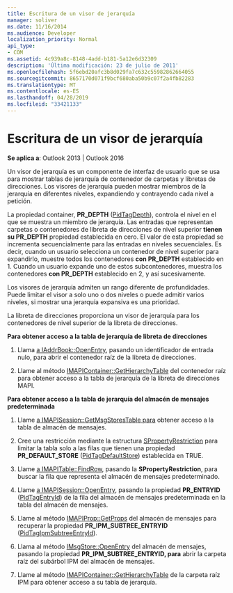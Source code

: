 ```yaml
---
title: Escritura de un visor de jerarquía
manager: soliver
ms.date: 11/16/2014
ms.audience: Developer
localization_priority: Normal
api_type:
- COM
ms.assetid: 4c939a8c-8148-4add-b181-5a12e6d32309
description: 'Última modificación: 23 de julio de 2011'
ms.openlocfilehash: 5f6ebd20afc3b8d029fa7c632c55982862664055
ms.sourcegitcommit: 8657170d071f9bcf680aba50b9c07f2a4fb82283
ms.translationtype: MT
ms.contentlocale: es-ES
ms.lasthandoff: 04/28/2019
ms.locfileid: "33421133"
---
```

# <a name="writing-a-hierarchy-viewer"></a>Escritura de un visor de jerarquía

  
  
**Se aplica a**: Outlook 2013 | Outlook 2016 
  
Un visor de jerarquía es un componente de interfaz de usuario que se usa para mostrar tablas de jerarquía de contenedor de carpetas y libretas de direcciones. Los visores de jerarquía pueden mostrar miembros de la jerarquía en diferentes niveles, expandiendo y contrayendo cada nivel a petición.
  
La propiedad container, **PR_DEPTH** ([PidTagDepth](pidtagdepth-canonical-property.md)), controla el nivel en el que se muestra un miembro de jerarquía. Las entradas que representan carpetas o contenedores de libreta de direcciones de nivel superior **tienen su PR_DEPTH** propiedad establecida en cero. El valor de esta propiedad se incrementa secuencialmente para las entradas en niveles secuenciales. Es decir, cuando un usuario selecciona un contenedor de nivel superior para expandirlo, muestre todos los contenedores **con PR_DEPTH** establecido en 1. Cuando un usuario expande uno de estos subcontenedores, muestra los contenedores **con PR_DEPTH** establecido en 2, y así sucesivamente. 
  
Los visores de jerarquía admiten un rango diferente de profundidades. Puede limitar el visor a solo uno o dos niveles o puede admitir varios niveles, si mostrar una jerarquía expansiva es una prioridad. 
  
La libreta de direcciones proporciona un visor de jerarquía para los contenedores de nivel superior de la libreta de direcciones. 
  
 **Para obtener acceso a la tabla de jerarquía de libreta de direcciones**
  
1. Llama [a IAddrBook::OpenEntry](iaddrbook-openentry.md), pasando un identificador de entrada nulo, para abrir el contenedor raíz de la libreta de direcciones.
    
2. Llame al método [IMAPIContainer::GetHierarchyTable](imapicontainer-gethierarchytable.md) del contenedor raíz para obtener acceso a la tabla de jerarquía de la libreta de direcciones MAPI. 
    
 **Para obtener acceso a la tabla de jerarquía del almacén de mensajes predeterminada**
  
1. Llame [a IMAPISession::GetMsgStoresTable para](imapisession-getmsgstorestable.md) obtener acceso a la tabla de almacén de mensajes. 
    
2. Cree una restricción mediante la estructura [SPropertyRestriction](spropertyrestriction.md) para limitar la tabla solo a las filas que tienen una propiedad **PR_DEFAULT_STORE** ([PidTagDefaultStore](pidtagdefaultstore-canonical-property.md)) establecida en TRUE. 
    
3. Llame [a IMAPITable::FindRow](imapitable-findrow.md), pasando la **SPropertyRestriction**, para buscar la fila que representa el almacén de mensajes predeterminado. 
    
4. Llame [a IMAPISession::OpenEntry](imapisession-openentry.md), pasando la propiedad **PR_ENTRYID** ([PidTagEntryId](pidtagentryid-canonical-property.md)) de la fila del almacén de mensajes predeterminada en la tabla del almacén de mensajes.
    
5. Llame al método [IMAPIProp::GetProps](imapiprop-getprops.md) del almacén de mensajes para recuperar la propiedad **PR_IPM_SUBTREE_ENTRYID** ([PidTagIpmSubtreeEntryId](pidtagipmsubtreeentryid-canonical-property.md)).
    
6. Llama al método [IMsgStore::OpenEntry](imsgstore-openentry.md) del almacén de mensajes, pasando la propiedad **PR_IPM_SUBTREE_ENTRYID, para** abrir la carpeta raíz del subárbol IPM del almacén de mensajes. 
    
7. Llame al método [IMAPIContainer::GetHierarchyTable](imapicontainer-gethierarchytable.md) de la carpeta raíz IPM para obtener acceso a su tabla de jerarquía. 
    


